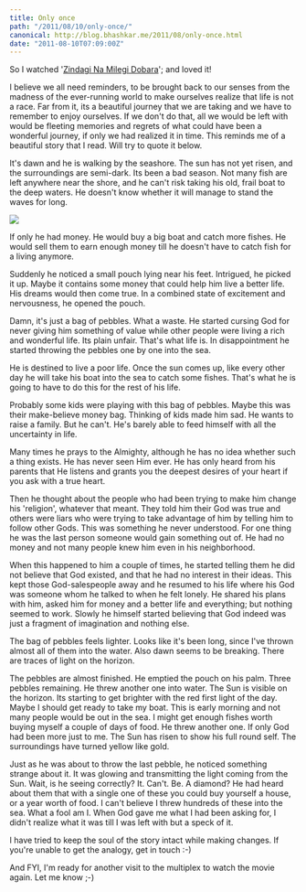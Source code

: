 ```yaml
---
title: Only once
path: "/2011/08/10/only-once/"
canonical: http://blog.bhashkar.me/2011/08/only-once.html
date: "2011-08-10T07:09:00Z"
---
```


So I watched '[Zindagi Na Milegi Dobara](http://www.imdb.com/title/tt1562872/)'; and loved it!

I believe we all need reminders, to be brought back to our senses from the madness of the ever-running world to make ourselves realize that life is not a race.<span class="more"></span> Far from it, its a beautiful journey that we are taking and we have to remember to enjoy ourselves. If we don't do that, all we would be left with would be fleeting memories and regrets of what could have been a wonderful journey, if only we had realized it in time. This reminds me of a beautiful story that I read. Will try to quote it below.

It's dawn and he is walking by the seashore. The sun has not yet risen, and the surroundings are semi-dark. Its been a bad season. Not many fish are left anywhere near the shore, and he can't risk taking his old, frail boat to the deep waters. He doesn't know whether it will manage to stand the waves for long.

![](/imgs/only-once.jpg)

If only he had money. He would buy a big boat and catch more fishes. He would sell them to earn enough money till he doesn't have to catch fish for a living anymore.

Suddenly he noticed a small pouch lying near his feet. Intrigued, he picked it up. Maybe it contains some money that could help him live a better life. His dreams would then come true. In a combined state of excitement and nervousness, he opened the pouch.

Damn, it's just a bag of pebbles. What a waste. He started cursing God for never giving him something of value while other people were living a rich and wonderful life. Its plain unfair. That's what life is. In disappointment he started throwing the pebbles one by one into the sea.

He is destined to live a poor life. Once the sun comes up, like every other day he will take his boat into the sea to catch some fishes. That's what he is going to have to do this for the rest of his life.

Probably some kids were playing with this bag of pebbles. Maybe this was their make-believe money bag. Thinking of kids made him sad. He wants to raise a family. But he can't. He's barely able to feed himself with all the uncertainty in life.

Many times he prays to the Almighty, although he has no idea whether such a thing exists. He has never seen Him ever. He has only heard from his parents that He listens and grants you the deepest desires of your heart if you ask with a true heart.

Then he thought about the people who had been trying to make him change his 'religion', whatever that meant. They told him their God was true and others were liars who were trying to take advantage of him by telling him to follow other Gods. This was something he never understood. For one thing he was the last person someone would gain something out of. He had no money and not many people knew him even in his neighborhood.

When this happened to him a couple of times, he started telling them he did not believe that God existed, and that he had no interest in their ideas. This kept those God-salespeople away and he resumed to his life where his God was someone whom he talked to when he felt lonely. He shared his plans with him, asked him for money and a better life and everything; but nothing seemed to work. Slowly he himself started believing that God indeed was just a fragment of imagination and nothing else.

The bag of pebbles feels lighter. Looks like it's been long, since I've thrown almost all of them into the water. Also dawn seems to be breaking. There are traces of light on the horizon.

The pebbles are almost finished. He emptied the pouch on his palm. Three pebbles remaining. He threw another one into water. The Sun is visible on the horizon. Its starting to get brighter with the red first light of the day. Maybe I should get ready to take my boat. This is early morning and not many people would be out in the sea. I might get enough fishes worth buying myself a couple of days of food. He threw another one. If only God had been more just to me. The Sun has risen to show his full round self. The surroundings have turned yellow like gold.

Just as he was about to throw the last pebble, he noticed something strange about it. It was glowing and transmitting the light coming from the Sun. Wait, is he seeing correctly? It. Can't. Be. A diamond? He had heard about them that with a single one of these you could buy yourself a house, or a year worth of food. I can't believe I threw hundreds of these into the sea. What a fool am I. When God gave me what I had been asking for, I didn't realize what it was till I was left with but a speck of it.

I have tried to keep the soul of the story intact while making changes. If you're unable to get the analogy, get in touch :-)

And FYI, I'm ready for another visit to the multiplex to watch the movie again.
Let me know ;-)

